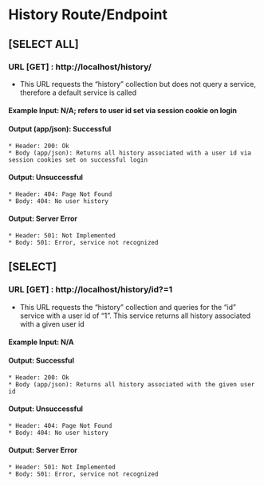# History Route/Endpoint

## [SELECT ALL]
### URL [GET] : http://localhost/history/
* This URL requests the “history” collection but does not query a service, therefore a default service is called
#### Example Input: N/A; refers to user id set via session cookie on login
#### Output (app/json): Successful
    * Header: 200: Ok
    * Body (app/json): Returns all history associated with a user id via session cookies set on successful login
#### Output: Unsuccessful
    * Header: 404: Page Not Found
    * Body: 404: No user history
#### Output: Server Error
    * Header: 501: Not Implemented
    * Body: 501: Error, service not recognized

## [SELECT]
### URL [GET] : http://localhost/history/id?=1
* This URL requests the “history” collection and queries for the “id” service with a user id of “1”. This service returns all history associated with a given user id
#### Example Input: N/A
#### Output: Successful
    * Header: 200: Ok
    * Body (app/json): Returns all history associated with the given user id
#### Output: Unsuccessful 
    * Header: 404: Page Not Found
    * Body: 404: No user history
#### Output: Server Error
    * Header: 501: Not Implemented
    * Body: 501: Error, service not recognized
